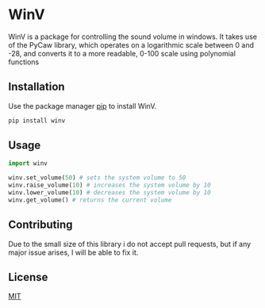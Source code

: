 # WinV
WinV is a package for controlling the sound volume in windows.
It takes use of the PyCaw library, which operates on a logarithmic
scale between 0 and -28, and converts it to a more readable, 0-100
scale using polynomial functions

## Installation

Use the package manager [pip](https://pip.pypa.io/en/stable/) to install WinV.

```bash
pip install winv
```

## Usage

```python
import winv

winv.set_volume(50) # sets the system volume to 50
winv.raise_volume(10) # increases the system volume by 10
winv.lower_volume(10) # decreases the system volume by 10
winv.get_volume() # returns the current volume
```

## Contributing
Due to the small size of this library i do not accept pull requests, but if any major issue arises, I will be able to fix it.

## License
[MIT](https://choosealicense.com/licenses/mit/)
